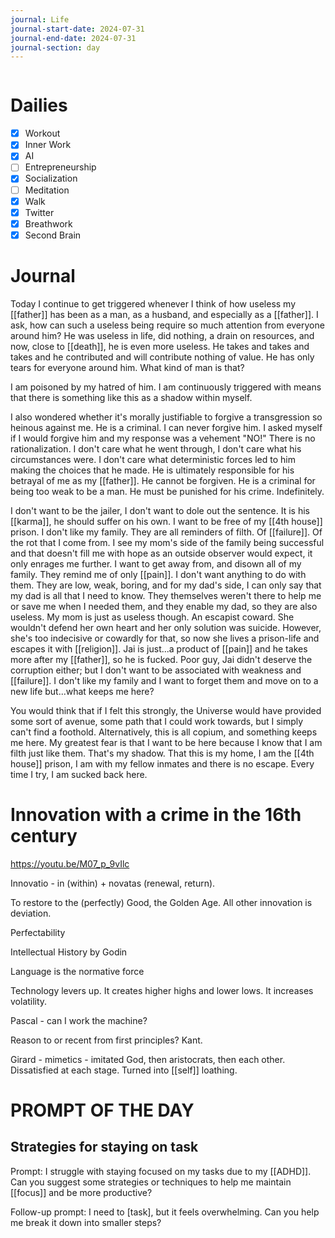 ```yaml
---
journal: Life
journal-start-date: 2024-07-31
journal-end-date: 2024-07-31
journal-section: day
---
```


```calendar-nav
```

# Dailies

- [x] Workout
- [x] Inner Work
- [x] AI
- [ ] Entrepreneurship
- [x] Socialization
- [ ] Meditation
- [x] Walk
- [x] Twitter
- [x] Breathwork
- [x] Second Brain

# Journal

Today I continue to get triggered whenever I think of how useless my [[father]] has been as a man, as a husband, and especially as a [[father]]. I ask, how can such a useless being require so much attention from everyone around him? He was useless in life, did nothing, a drain on resources, and now, close to [[death]], he is even more useless. He takes and takes and takes and he contributed and will contribute nothing of value. He has only tears for everyone around him. What kind of man is that?

I am poisoned by my hatred of him. I am continuously triggered with means that there is something like this as a shadow within myself. 

I also wondered whether it's morally justifiable to forgive a transgression so heinous against me. He is a criminal. I can never forgive him. I asked myself if I would forgive him and my response was a vehement "NO!" There is no rationalization. I don't care what he went through, I don't care what his circumstances were. I don't care what deterministic forces led to him making the choices that he made. He is ultimately responsible for his betrayal of me as my [[father]]. He cannot be forgiven. He is a criminal for being too weak to be a man. He must be punished for his crime. Indefinitely. 

I don't want to be the jailer, I don't want to dole out the sentence. It is his [[karma]], he should suffer on his own. I want to be free of my [[4th house]] prison. I don't like my family. They are all reminders of filth. Of [[failure]]. Of the rot that I come from. I see my mom's side of the family being successful and that doesn't fill me with hope as an outside observer would expect, it only enrages me further. I want to get away from, and disown all of my family. They remind me of only [[pain]]. I don't want anything to do with them. They are low, weak, boring, and for my dad's side, I can only say that my dad is all that I need to know. They themselves weren't there to help me or save me when I needed them, and they enable my dad, so they are also useless. My mom is just as useless though. An escapist coward. She wouldn't defend her own heart and her only solution was suicide. However, she's too indecisive or cowardly for that, so now she lives a prison-life and escapes it with [[religion]]. Jai is just...a product of [[pain]] and he takes more after my [[father]], so he is fucked. Poor guy, Jai didn't deserve the corruption either; but I don't want to be associated with weakness and [[failure]]. I don't like my family and I want to forget them and move on to a new life but...what keeps me here?

You would think that if I felt this strongly, the Universe would have provided some sort of avenue, some path that I could work towards, but I simply can't find a foothold. Alternatively, this is all copium, and something keeps me here. My greatest fear is that I want to be here because I know that I am filth just like them. That's my shadow. That this is my home, I am the [[4th house]] prison, I am with my fellow inmates and there is no escape. Every time I try, I am sucked back here.


# Innovation with a crime in the 16th century
https://youtu.be/M07_p_9vIlc

Innovatio - in (within) + novatas (renewal, return).

To restore to the (perfectly) Good, the Golden Age. All other innovation is deviation. 

Perfectability

Intellectual History by Godin

Language is the normative force 

Technology levers up. It creates higher highs and lower lows. It increases volatility.

Pascal - can I work the machine? 

Reason to or recent from first principles? Kant.

Girard - mimetics - imitated God, then aristocrats, then each other. Dissatisfied at each stage. Turned into [[self]] loathing. 

# PROMPT OF THE DAY
## Strategies for staying on task

Prompt: I struggle with staying focused on my tasks due to my [[ADHD]]. Can you suggest some strategies or techniques to help me maintain [[focus]] and be more productive?

Follow-up prompt: I need to [task], but it feels overwhelming. Can you help me break it down into smaller steps?